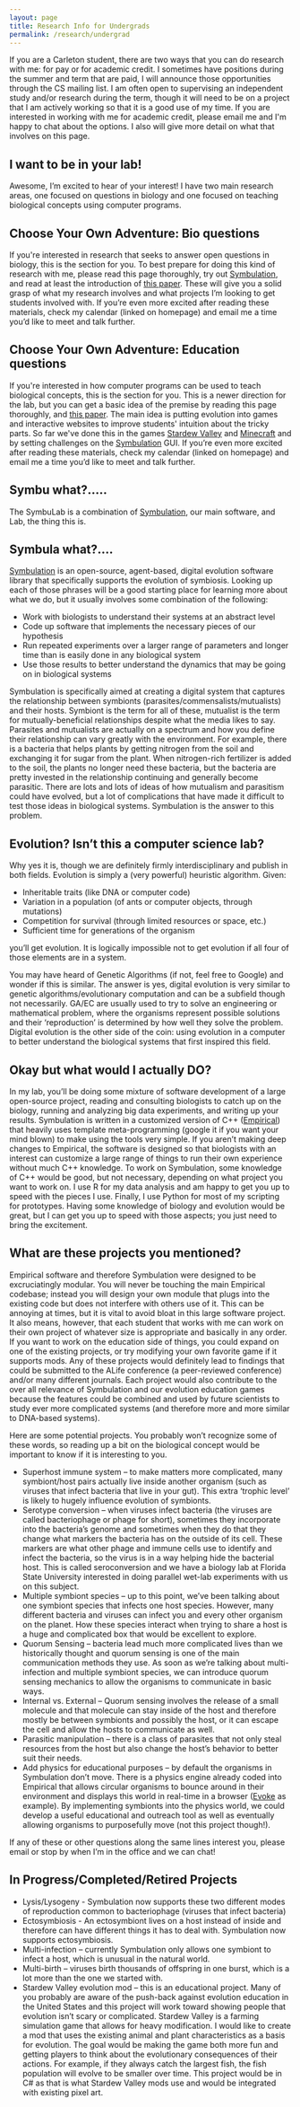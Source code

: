 ```yaml
---
layout: page
title: Research Info for Undergrads
permalink: /research/undergrad
---
```


If you are a Carleton student, there are two ways that you can do research with me: for pay or for academic credit. 
I sometimes have positions during the summer and term that are paid, I will announce those opportunities through the CS mailing list.
I am often open to supervising an independent study and/or research during the term, though it will need to be on a project that I am actively working so that it is a good use of my time.
If you are interested in working with me for academic credit, please email me and I'm happy to chat about the options. 
I also will give more detail on what that involves on this page.

## I want to be in your lab!
Awesome, I’m excited to hear of your interest! 
I have two main research areas, one focused on questions in biology and one focused on teaching biological concepts using computer programs.

## Choose Your Own Adventure: Bio questions
If you're interested in research that seeks to answer open questions in biology, this is the section for you.
To best prepare for doing this kind of research with me, please read this page thoroughly, try out [Symbulation](https://anyaevostinar.github.io/SymbulationEmp/web/symbulation.html), and read at least the introduction of [this paper](https://www.biorxiv.org/content/biorxiv/early/2018/08/20/393868.full.pdf). These will give you a solid grasp of what my research involves and what projects I’m looking to get students involved with. If you’re even more excited after reading these materials, check my calendar (linked on homepage) and email me a time you’d like to meet and talk further.

## Choose Your Own Adventure: Education questions
If you're interested in how computer programs can be used to teach biological concepts, this is the section for you.
This is a newer direction for the lab, but you can get a basic idea of the premise by reading this page thoroughly, and [this paper](https://arxiv.org/pdf/2007.03787.pdf).
The main idea is putting evolution into games and interactive websites to improve students' intuition about the tricky parts.
So far we've done this in the games [Stardew Valley](https://github.com/anyaevostinar/RealisticFishing) and [Minecraft](https://github.com/eliarbogast/evolution) and by setting challenges on the [Symbulation](https://anyaevostinar.github.io/SymbulationEmp/web/symbulation.html) GUI.
If you’re even more excited after reading these materials, check my calendar (linked on homepage) and email me a time you’d like to meet and talk further.

## Symbu what?…..
The SymbuLab is a combination of [Symbulation](https://anyaevostinar.github.io/SymbulationEmp/web/symbulation.html), our main software, and Lab, the thing this is.

## Symbula what?….
[Symbulation](https://anyaevostinar.github.io/SymbulationEmp/web/symbulation.html) is an open-source, agent-based, digital evolution software library that specifically supports the evolution of symbiosis. Looking up each of those phrases will be a good starting place for learning more about what we do, but it usually involves some combination of the following:

* Work with biologists to understand their systems at an abstract level
* Code up software that implements the necessary pieces of our hypothesis
* Run repeated experiments over a larger range of parameters and longer time than is easily done in any biological system
* Use those results to better understand the dynamics that may be going on in biological systems

Symbulation is specifically aimed at creating a digital system that captures the relationship between symbionts (parasites/commensalists/mutualists) and their hosts. 
Symbiont is the term for all of these, mutualist is the term for mutually-beneficial relationships despite what the media likes to say. 
Parasites and mutualists are actually on a spectrum and how you define their relationship can vary greatly with the environment. 
For example, there is a bacteria that helps plants by getting nitrogen from the soil and exchanging it for sugar from the plant. 
When nitrogen-rich fertilizer is added to the soil, the plants no longer need these bacteria, but the bacteria are pretty invested in the relationship continuing and generally become parasitic. 
There are lots and lots of ideas of how mutualism and parasitism could have evolved, but a lot of complications that have made it difficult to test those ideas in biological systems.
Symbulation is the answer to this problem. 

## Evolution? Isn’t this a computer science lab?
Why yes it is, though we are definitely firmly interdisciplinary and publish in both fields. 
Evolution is simply a (very powerful) heuristic algorithm. Given:

* Inheritable traits (like DNA or computer code) 
* Variation in a population (of ants or computer objects, through mutations)
* Competition for survival (through limited resources or space, etc.)
* Sufficient time for generations of the organism

you’ll get evolution. It is logically impossible not to get evolution if all four of those elements are in a system.

You may have heard of Genetic Algorithms (if not, feel free to Google) and wonder if this is similar. 
The answer is yes, digital evolution is very similar to genetic algorithms/evolutionary computation and can be a subfield though not necessarily. 
GA/EC are usually used to try to solve an engineering or mathematical problem, where the organisms represent possible solutions and their ‘reproduction’ is determined by how well they solve the problem. 
Digital evolution is the other side of the coin: using evolution in a computer to better understand the biological systems that first inspired this field.

## Okay but what would I actually DO?
In my lab, you’ll be doing some mixture of software development of a large open-source project, reading and consulting biologists to catch up on the biology, running and analyzing big data experiments, and writing up your results.
Symbulation is written in a customized version of C++ ([Empirical](https://github.com/devosoft/Empirical)) that heavily uses template meta-programming (google it if you want your mind blown) to make using the tools very simple. 
If you aren’t making deep changes to Empirical, the software is designed so that biologists with an interest can customize a large range of things to run their own experience without much C++ knowledge.
To work on Symbulation, some knowledge of C++ would be good, but not necessary, depending on what project you want to work on. 
I use R for my data analysis and am happy to get you up to speed with the pieces I use.
Finally, I use Python for most of my scripting for prototypes. Having some knowledge of biology and evolution would be great, but I can get you up to speed with those aspects; you just need to bring the excitement.

## What are these projects you mentioned?
Empirical software and therefore Symbulation were designed to be excruciatingly modular.
You will never be touching the main Empirical codebase; instead you will design your own module that plugs into the existing code but does not interfere with others use of it. 
This can be annoying at times, but it is vital to avoid bloat in this large software project. 
It also means, however, that each student that works with me can work on their own project of whatever size is appropriate and basically in any order.
If you want to work on the education side of things, you could expand on one of the existing projects, or try modifying your own favorite game if it supports mods.
Any of these projects would definitely lead to findings that could be submitted to the ALife conference (a peer-reviewed conference) and/or many different journals.
Each project would also contribute to the over all relevance of Symbulation and our evolution education games because the features could be combined and used by future scientists to study ever more complicated systems (and therefore more and more similar to DNA-based systems).

Here are some potential projects. You probably won’t recognize some of these words, so reading up a bit on the biological concept would be important to know if it is interesting to you.

* Superhost immune system – to make matters more complicated, many symbiont/host pairs actually live inside another organism (such as viruses that infect bacteria that live in your gut). This extra ‘trophic level’ is likely to hugely influence evolution of symbionts.
* Serotype conversion – when viruses infect bacteria (the viruses are called bacteriophage or phage for short), sometimes they incorporate into the bacteria’s genome and sometimes when they do that they change what markers the bacteria has on the outside of its cell. These markers are what other phage and immune cells use to identify and infect the bacteria, so the virus is in a way helping hide the bacterial host. This is called seroconversion and we have a biology lab at Florida State University interested in doing parallel wet-lab experiments with us on this subject.
* Multiple symbiont species – up to this point, we’ve been talking about one symbiont species that infects one host species. However, many different bacteria and viruses can infect you and every other organism on the planet. How these species interact when trying to share a host is a huge and complicated box that would be excellent to explore.
* Quorum Sensing – bacteria lead much more complicated lives than we historically thought and quorum sensing is one of the main communication methods they use. As soon as we’re talking about multi-infection and multiple symbiont species, we can introduce quorum sensing mechanics to allow the organisms to communicate in basic ways.
* Internal vs. External – Quorum sensing involves the release of a small molecule and that molecule can stay inside of the host and therefore mostly be between symbionts and possibly the host, or it can escape the cell and allow the hosts to communicate as well.
* Parasitic manipulation – there is a class of parasites that not only steal resources from the host but also change the host’s behavior to better suit their needs. 
* Add physics for educational purposes – by default the organisms in Symbulation don’t move. There is a physics engine already coded into Empirical that allows circular organisms to bounce around in their environment and displays this world in real-time in a browser ([Evoke](https://devosoft.github.io/Evoke/evoke) as example). By implementing symbionts into the physics world, we could develop a useful educational and outreach tool as well as eventually allowing organisms to purposefully move (not this project though!).

If any of these or other questions along the same lines interest you, please email or stop by when I’m in the office and we can chat!

## In Progress/Completed/Retired Projects
* Lysis/Lysogeny - Symbulation now supports these two different modes of reproduction common to bacteriophage (viruses that infect bacteria)
* Ectosymbiosis - An ectosymbiont lives on a host instead of inside and therefore can have different things it has to deal with. Symbulation now supports ectosymbiosis.
* Multi-infection – currently Symbulation only allows one symbiont to infect a host, which is unusual in the natural world.
* Multi-birth – viruses birth thousands of offspring in one burst, which is a lot more than the one we started with.
* Stardew Valley evolution mod – this is an educational project. Many of you probably are aware of the push-back against evolution education in the United States and this project will work toward showing people that evolution isn’t scary or complicated. Stardew Valley is a farming simulation game that allows for heavy modification. I would like to create a mod that uses the existing animal and plant characteristics as a basis for evolution. The goal would be making the game both more fun and getting players to think about the evolutionary consequences of their actions. For example, if they always catch the largest fish, the fish population will evolve to be smaller over time. This project would be in C# as that is what Stardew Valley mods use and would be integrated with existing pixel art.
